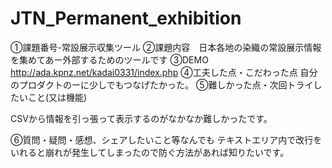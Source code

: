 # JTN_Permanent_exhibition

①課題番号-常設展示収集ツール
②課題内容　日本各地の染織の常設展示情報を集めてあー外部するためのツールです
③DEMO　http://ada.kpnz.net/kadai0331/index.php
④工夫した点・こだわった点
自分のプロダクトのーに少しでもつなげたかった。
⑤難しかった点・次回トライしたいこと(又は機能)

CSVから情報を引っ張って表示するのがなかなか難しかったです。

⑥質問・疑問・感想、シェアしたいこと等なんでも
テキストエリア内で改行をいれると崩れが発生してしまったので防ぐ方法があれば知りたいです。
